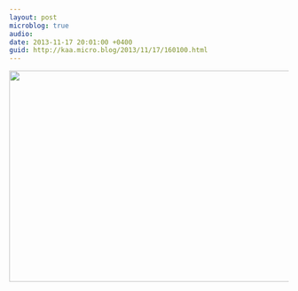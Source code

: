 ```yaml
---
layout: post
microblog: true
audio: 
date: 2013-11-17 20:01:00 +0400
guid: http://kaa.micro.blog/2013/11/17/160100.html
---
```

<img src="http://www.kaa.bz/uploads/2018/6dd90d4efa.jpg" alt="" width="840" height="382" class="alignnone size-full wp-image-986" />
